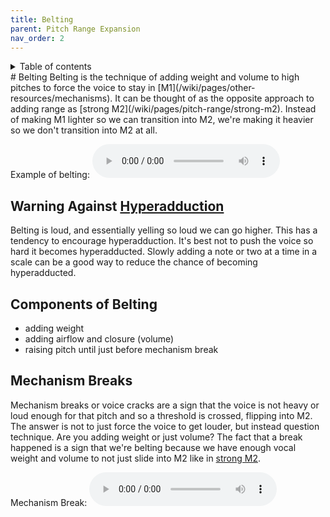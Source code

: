 ```yaml
---
title: Belting
parent: Pitch Range Expansion
nav_order: 2
---
```

<details closed markdown="block">
  <summary>
    Table of contents
  </summary>
{: .text-delta }
1. TOC
{:toc}
</details>
# Belting
Belting is the technique of adding weight and volume to high pitches to force the voice to stay in [M1](/wiki/pages/other-resources/mechanisms). It can be thought of as the opposite approach to adding range as [strong M2](/wiki/pages/pitch-range/strong-m2). Instead of making M1 lighter so we can transition into M2, we're making it heavier so we don't transition into M2 at all.

Example of belting:
<audio controls> <source src="/audio/belt-masc.ogg" type="audio/ogg"> Your browser does not support the audio element. </audio>

## Warning Against [Hyperadduction](/wiki/pages/various/hyperadduction)
Belting is loud, and essentially yelling so loud we can go higher. This has a tendency to encourage hyperadduction. It's best not to push the voice so hard it becomes hyperadducted. Slowly adding a note or two at a time in a scale can be a good way to reduce the chance of becoming hyperadducted.

## Components of Belting
- adding weight
- adding airflow and closure (volume)
- raising pitch until just before mechanism break

## Mechanism Breaks
Mechanism breaks or voice cracks are a sign that the voice is not heavy or loud enough for that pitch and so a threshold is crossed, flipping into M2. The answer is not to just force the voice to get louder, but instead question technique. Are you adding weight or just volume? The fact that a break happened is a sign that we're belting because we have enough vocal weight and volume to not just slide into M2 like in [strong M2](/wiki/pages/pitch-range/strong-m2).

Mechanism Break:
<audio controls> <source src="/audio/belt-masc-break.ogg" type="audio/ogg"> Your browser does not support the audio element. </audio>
